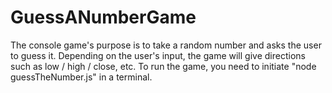 # GuessANumberGame
The console game's purpose is to take a random number and asks the user to guess it. Depending on the user's input, the game will give directions such as low / high / close, etc.
To run the game, you need to initiate "node guessTheNumber.js" in a terminal.
